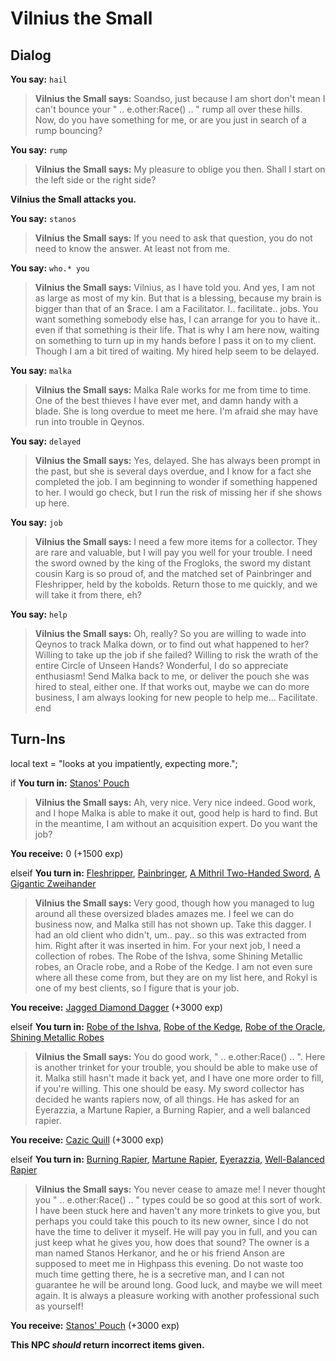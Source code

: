 # Vilnius the Small


## Dialog

**You say:** `hail`



>**Vilnius the Small says:** Soandso, just because I am short don't mean I can't bounce your " .. e.other:Race() .. " rump all over these hills. Now, do you have something for me, or are you just in search of a rump bouncing?

**You say:** `rump`



>**Vilnius the Small says:** My pleasure to oblige you then. Shall I start on the left side or the right side?


**Vilnius the Small attacks you.**

**You say:** `stanos`



>**Vilnius the Small says:** If you need to ask that question, you do not need to know the answer. At least not from me.

**You say:** `who.* you`



>**Vilnius the Small says:** Vilnius, as I have told you. And yes, I am not as large as most of my kin. But that is a blessing, because my brain is bigger than that of an $race. <grin> I am a Facilitator. I.. facilitate.. jobs. You want something somebody else has, I can arrange for you to have it.. even if that something is their life. That is why I am here now, waiting on something to turn up in my hands before I pass it on to my client. Though I am a bit tired of waiting. My hired help seem to be delayed.

**You say:** `malka`



>**Vilnius the Small says:** Malka Rale works for me from time to time. One of the best thieves I have ever met, and damn handy with a blade. She is long overdue to meet me here. I'm afraid she may have run into trouble in Qeynos.

**You say:** `delayed`



>**Vilnius the Small says:** Yes, delayed. She has always been prompt in the past, but she is several days overdue, and I know for a fact she completed the job. I am beginning to wonder if something happened to her. I would go check, but I run the risk of missing her if she shows up here.

**You say:** `job`



>**Vilnius the Small says:** I need a few more items for a collector. They are rare and valuable, but I will pay you well for your trouble. I need the sword owned by the king of the Frogloks, the sword my distant cousin Karg is so proud of, and the matched set of Painbringer and Fleshripper, held by the kobolds. Return those to me quickly, and we will take it from there, eh?

**You say:** `help`



>**Vilnius the Small says:** Oh, really?  So you are willing to wade into Qeynos to track Malka down, or to find out what happened to her?  Willing to take up the job if she failed?  Willing to risk the wrath of the entire Circle of Unseen Hands?  Wonderful, I do so appreciate enthusiasm!  Send Malka back to me, or deliver the pouch she was hired to steal, either one.  If that works out, maybe we can do more business, I am always looking for new people to help me... Facilitate.
end

## Turn-Ins



local text = "looks at you impatiently, expecting more.";


if **You turn in:** [Stanos' Pouch](/item/28014)


>**Vilnius the Small says:** Ah, very nice. Very nice indeed. Good work, and I hope Malka is able to make it out, good help is hard to find. But in the meantime, I am without an acquisition expert. Do you want the job?


 **You receive:** 0 (+1500 exp)

elseif **You turn in:** [Fleshripper](/item/5411), [Painbringer](/item/5410), [A Mithril Two-Handed Sword](/item/5401), [A Gigantic Zweihander](/item/5308)


>**Vilnius the Small says:** Very good, though how you managed to lug around all these oversized blades amazes me. I feel we can do business now, and Malka still has not shown up. Take this dagger. I had an old client who didn't, um.. pay.. so this was extracted from him. Right after it was inserted in him. For your next job, I need a collection of robes. The Robe of the Ishva, some Shining Metallic robes, an Oracle robe, and a Robe of the Kedge. I am not even sure where all these come from, but they are on my list here, and Rokyl is one of my best clients, so I figure that is your job.


 **You receive:**  [Jagged Diamond Dagger](/item/7506) (+3000 exp)

elseif **You turn in:** [Robe of the Ishva](/item/1357), [Robe of the Kedge](/item/1253), [Robe of the Oracle](/item/1354), [Shining Metallic Robes](/item/1360)


>**Vilnius the Small says:** You do good work, " .. e.other:Race() .. ". Here is another trinket for your trouble, you should be able to make use of it. Malka still hasn't made it back yet, and I have one more order to fill, if you're willing. This one should be easy. My sword collector has decided he wants rapiers now, of all things. He has asked for an Eyerazzia, a Martune Rapier, a Burning Rapier, and a well balanced rapier.


 **You receive:**  [Cazic Quill](/item/7505) (+3000 exp)

elseif **You turn in:** [Burning Rapier](/item/7041), [Martune Rapier](/item/7509), [Eyerazzia](/item/7508), [Well-Balanced Rapier](/item/7020)


>**Vilnius the Small says:** You never cease to amaze me! I never thought you " .. e.other:Race() .. " types could be so good at this sort of work. I have been stuck here and haven't any more trinkets to give you, but perhaps you could take this pouch to its new owner, since I do not have the time to deliver it myself. He will pay you in full, and you can just keep what he gives you, how does that sound? The owner is a man named Stanos Herkanor, and he or his friend Anson are supposed to meet me in Highpass this evening. Do not waste too much time getting there, he is a secretive man, and I can not guarantee he will be around long. Good luck, and maybe we will meet again. It is always a pleasure working with another professional such as yourself!


 **You receive:**  [Stanos' Pouch](/item/28014) (+3000 exp)

**This NPC *should* return incorrect items given.**

